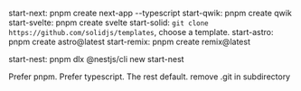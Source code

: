 start-next: pnpm create next-app --typescript
start-qwik: pnpm create qwik
start-svelte: pnpm create svelte
start-solid: `git clone https://github.com/solidjs/templates`, choose a template.
start-astro: pnpm create astro@latest
start-remix: pnpm create remix@latest

start-nest: pnpm dlx @nestjs/cli new start-nest

Prefer pnpm. Prefer typescript. The rest default.
remove .git in subdirectory
